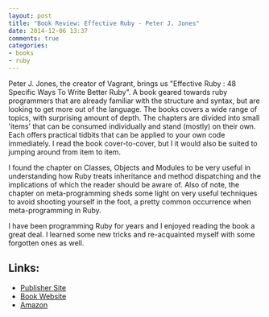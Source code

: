 ```yaml
---
layout: post
title: "Book Review: Effective Ruby - Peter J. Jones"
date: 2014-12-06 13:37
comments: true
categories:
- books
- ruby
---
```


Peter J. Jones, the creator of Vagrant, brings us "Effective Ruby : 48 Specific Ways To Write Better Ruby". A book geared towards ruby programmers that are already familiar with the structure and syntax, but are looking to get more out of the language. The books covers a wide range of topics, with surprising amount of depth. The chapters are divided into small 'items' that can be consumed individually and stand (mostly) on their own. Each offers practical tidbits that can be applied to your own code immediately. I read the book cover-to-cover, but I it would also be suited to jumping around from item to item.

I found the chapter on Classes, Objects and Modules to be very useful in understanding how Ruby treats inheritance and method dispatching and the implications of which the reader should be aware of. Also of note, the chapter on meta-programming sheds some light on very useful techniques to avoid shooting yourself in the foot, a pretty common occurrence when meta-programming in Ruby.

I have been programming Ruby for years and I enjoyed reading the book a great deal. I learned some new tricks and re-acquainted myself with some forgotten ones as well.

Links:
------

- [Publisher Site](http://www.informit.com/store/effective-ruby-48-specific-ways-to-write-better-ruby-9780133846973)
- [Book Website](http://www.effectiveruby.com/)
- [Amazon](http://www.amazon.com/Effective-Ruby-Specific-Software-Development/dp/0133846970)
